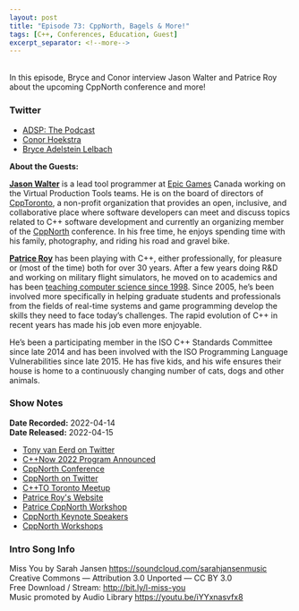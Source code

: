 ```yaml
---
layout: post
title: "Episode 73: CppNorth, Bagels & More!"
tags: [C++, Conferences, Education, Guest]
excerpt_separator: <!--more-->
---
```


<div id="buzzsprout-player-10444303"></div><script src="https://www.buzzsprout.com/1501960/10444303-episode-73-cppnorth-bagels-more.js?container_id=buzzsprout-player-10444303&player=small" type="text/javascript" charset="utf-8"></script>

<br>In this episode, Bryce and Conor interview Jason Walter and Patrice Roy about the upcoming CppNorth conference and more!
 
<!--more-->

### Twitter
 
* [ADSP: The Podcast](https://twitter.com/adspthepodcast)
* [Conor Hoekstra](https://twitter.com/code_report)
* [Bryce Adelstein Lelbach](https://twitter.com/blelbach)

**About the Guests:**

**[Jason Walter](https://twitter.com/jason_d_walter)** is a lead tool programmer at [Epic Games](https://www.epicgames.com/site/en-US/home) Canada working on the Virtual Production Tools teams. He is on the board of directors of [CppToronto](https://twitter.com/CPPToronto), a non-profit organization that provides an open, inclusive, and collaborative place where software developers can meet and discuss topics related to C++ software development and currently an organizing member of the [CppNorth](https://cppnorth.ca/) conference.  In his free time, he enjoys spending time with his family, photography, and riding his road and gravel bike.

**[Patrice Roy](https://twitter.com/patriceroy1)** has been playing with C++, either professionally, for pleasure or (most of the time) both for over 30 years. After a few years doing R&D and working on military flight simulators, he moved on to academics and has been [teaching computer science since 1998](http://h-deb.clg.qc.ca/). Since 2005, he’s been involved more specifically in helping graduate students and professionals from the fields of real-time systems and game programming develop the skills they need to face today’s challenges. The rapid evolution of C++ in recent years has made his job even more enjoyable.

He’s been a participating member in the ISO C++ Standards Committee since late 2014 and has been involved with the ISO Programming Language Vulnerabilities since late 2015. He has five kids, and his wife ensures their house is home to a continuously changing number of cats, dogs and other animals.

### Show Notes
 
**Date Recorded:** 2022-04-14 <br>
**Date Released:** 2022-04-15
 
* [Tony van Eerd on Twitter](https://twitter.com/tvaneerd)
* [C++Now 2022 Program Announced](https://cppnow.org/announcements/2022/04/2022-program-announced/)
* [CppNorth Conference](https://cppnorth.ca/)
* [CppNorth on Twitter](https://twitter.com/CppNorth)
* [C++TO Toronto Meetup](https://www.meetup.com/CPPTORONTO/)
* [Patrice Roy's Website](http://h-deb.clg.qc.ca/)
* [Patrice CppNorth Workshop](https://cppnorth.ca/workshop-generic-programming.html)
* [CppNorth Keynote Speakers](https://cppnorth.ca/speakers.html)
* [CppNorth Workshops](https://cppnorth.ca/workshops.html)

### Intro Song Info
 
Miss You by Sarah Jansen https://soundcloud.com/sarahjansenmusic<br>
Creative Commons — Attribution 3.0 Unported — CC BY 3.0<br>
Free Download / Stream: http://bit.ly/l-miss-you<br>
Music promoted by Audio Library https://youtu.be/iYYxnasvfx8<br>
